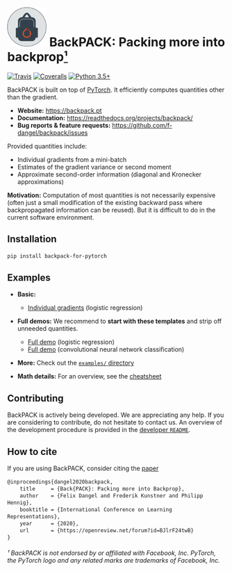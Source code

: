 # <img alt="BackPACK" src="./logo/backpack_logo_torch.svg" height="90"> BackPACK: Packing more into backprop[¹]

[![Travis](https://travis-ci.org/f-dangel/backpack.svg?branch=master)](https://travis-ci.org/f-dangel/backpack)
[![Coveralls](https://coveralls.io/repos/github/f-dangel/backpack/badge.svg?branch=master)](https://coveralls.io/github/f-dangel/backpack)
[![Python 3.5+](https://img.shields.io/badge/python-3.5+-blue.svg)](https://www.python.org/downloads/release/python-350/)

BackPACK is built on top of [PyTorch](https://github.com/pytorch/pytorch). It efficiently computes quantities other than the gradient.

- **Website:** https://backpack.pt
- **Documentation:** https://readthedocs.org/projects/backpack/
- **Bug reports & feature requests:** https://github.com/f-dangel/backpack/issues

Provided quantities include:
- Individual gradients from a mini-batch
- Estimates of the gradient variance or second moment
- Approximate second-order information (diagonal and Kronecker approximations)

**Motivation:** Computation of most quantities is not necessarily expensive (often just a small modification of the existing backward pass where backpropagated information can be reused). But it is difficult to do in the current software environment.


## Installation
```bash
pip install backpack-for-pytorch
```

## Examples
- **Basic:**
  -  [Individual gradients](https://github.com/f-dangel/backpack/blob/master/examples/example_indiv_grads.py) (logistic regression)

- **Full demos:** We recommend to **start with these templates** and strip off unneeded quantities.
  -  [Full demo](https://github.com/f-dangel/backpack/blob/master/examples/example_all_in_one.py) (logistic regression)
  -  [Full demo](https://github.com/f-dangel/backpack/blob/master/examples/example_cnn_all_in_one.py) (convolutional neural network classification)
- **More:** Check out the [`examples/` directory](https://github.com/f-dangel/backpack/blob/master/examples)
- **Math details:** For an overview, see the [cheatsheet](examples/cheatsheet.pdf)

## Contributing
BackPACK is actively being developed. 
We are appreciating any help.
If you are considering to contribute, do not hesitate to contact us.
An overview of the development procedure is provided in the [developer `README`](https://github.com/f-dangel/backpack/blob/master/README-dev.md).

## How to cite
If you are using BackPACK, consider citing the [paper](https://openreview.net/forum?id=BJlrF24twB) 
```
@inproceedings{dangel2020backpack,
    title     = {Back{PACK}: Packing more into Backprop},
    author    = {Felix Dangel and Frederik Kunstner and Philipp Hennig},
    booktitle = {International Conference on Learning Representations},
    year      = {2020},
    url       = {https://openreview.net/forum?id=BJlrF24twB}
}
```

###### ¹ *BackPACK is not endorsed by or affiliated with Facebook, Inc. PyTorch, the PyTorch logo and any related marks are trademarks of Facebook, Inc.*
[¹]:#-attribution-statement
